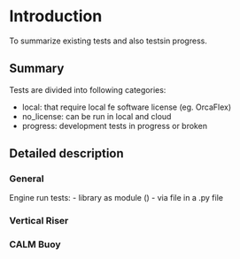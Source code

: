 # Introduction

To summarize existing tests and also testsin progress. 

## Summary

Tests are divided into following categories:
- local: that require local fe software license (eg. OrcaFlex)
- no_license: can be run in local and cloud
- progress: development tests in progress or broken

## Detailed description

### General

Engine run tests:
    - library as module ()
    - via file in a .py file

### Vertical Riser

### CALM Buoy



